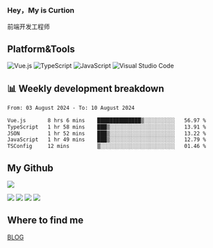 ### Hey，My is Curtion
前端开发工程师
## Platform&Tools

![Vue.js](https://img.shields.io/badge/-Vue.js-4FC08D?style=flat-square&logo=Vue.js&logoColor=white)
![TypeScript](https://img.shields.io/badge/-TypeScript-007ACC?style=flat-square&logo=typescript&logoColor=white)
![JavaScript](https://img.shields.io/badge/-JavaScript-F7DF1E?style=flat-square&logo=javascript&logoColor=black)
![Visual Studio Code](https://img.shields.io/badge/-VSCode-007ACC?style=flat-square&logo=Visual-Studio-Code&logoColor=white)

## 📊 Weekly development breakdown

<!--START_SECTION:waka-->

```txt
From: 03 August 2024 - To: 10 August 2024

Vue.js       8 hrs 6 mins    ██████████████▒░░░░░░░░░░   56.97 %
TypeScript   1 hr 58 mins    ███▒░░░░░░░░░░░░░░░░░░░░░   13.91 %
JSON         1 hr 52 mins    ███▒░░░░░░░░░░░░░░░░░░░░░   13.22 %
JavaScript   1 hr 49 mins    ███▒░░░░░░░░░░░░░░░░░░░░░   12.79 %
TSConfig     12 mins         ▒░░░░░░░░░░░░░░░░░░░░░░░░   01.46 %
```

<!--END_SECTION:waka-->

## My Github

![](http://github-profile-summary-cards.vercel.app/api/cards/profile-details?username=curtion&theme=nord_bright)

![](http://github-profile-summary-cards.vercel.app/api/cards/stats?username=curtion&theme=nord_bright)
![](http://github-profile-summary-cards.vercel.app/api/cards/productive-time?username=curtion&theme=nord_bright&utcOffset=8)
![](http://github-profile-summary-cards.vercel.app/api/cards/repos-per-language?username=curtion&theme=nord_bright)
![](http://github-profile-summary-cards.vercel.app/api/cards/most-commit-language?username=curtion&theme=nord_bright)

## Where to find me

[BLOG](https://blog.3gxk.net)
